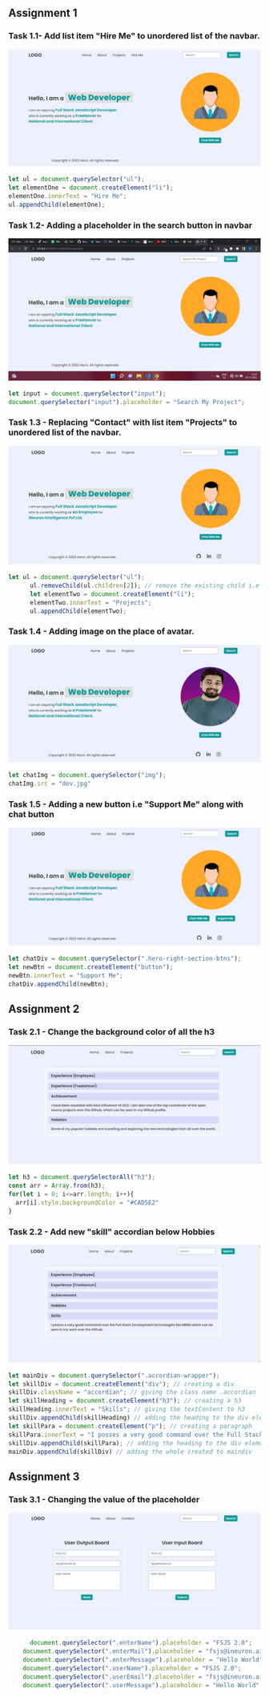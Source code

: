 ## Assignment 1
### Task 1.1- Add list item "Hire Me" to unordered list of the navbar.
![First task](./DOM%201%2C2%2C3/firstAssignmentImage/task1Output.png)
```Javascript
let ul = document.querySelector("ul");
let elementOne = document.createElement("li");
elementOne.innerText = "Hire Me";
ul.appendChild(elementOne);
```

### Task 1.2- Adding a placeholder in the search button in navbar
![Second task](./DOM%201%2C2%2C3/firstAssignmentImage/task2Output.png)
```Javascript
let input = document.querySelector("input");
document.querySelector("input").placeholder = "Search My Project";
```
### Task 1.3 - Replacing "Contact" with list item "Projects" to unordered list of the navbar.
![Third task](./DOM%201%2C2%2C3/firstAssignmentImage/task3Output.png)
```Javascript
let ul = document.querySelector("ul");
      ul.removeChild(ul.children[2]); // remove the existing child i.e contact and adding projects as a new child
      let elementTwo = document.createElement("li");
      elementTwo.innerText = "Projects";
      ul.appendChild(elementTwo);
```
### Task 1.4 - Adding image on the place of avatar.
![Fourth task](./DOM%201%2C2%2C3/firstAssignmentImage/task4Output.png)
```Javascript
let chatImg = document.querySelector("img");
chatImg.src = "dev.jpg"
```
### Task 1.5 - Adding a new button i.e "Support Me" along with chat button
![Fifth task](./DOM%201%2C2%2C3/firstAssignmentImage/task5Output.png)
```Javascript
let chatDiv = document.querySelector(".hero-right-section-btns");
let newBtn = document.createElement("button");
newBtn.innerText = "Support Me";
chatDiv.appendChild(newBtn);
```
## Assignment 2
### Task 2.1 - Change the background color of all the h3
![First task](./DOM%201%2C2%2C3/secondAssignmentImage/task1Output.png)
```Javascript
let h3 = document.querySelectorAll("h3");
const arr = Array.from(h3);
for(let i = 0; i<=arr.length; i++){
  arr[i].style.backgroundColor = "#CAD5E2"
}
```
### Task 2.2 - Add new "skill" accordian below Hobbies
![Second task](./DOM%201%2C2%2C3/secondAssignmentImage/task2Output.png)
```Javascript
let mainDiv = document.querySelector(".accordian-wrapper");
let skillDiv = document.createElement("div"); // creating a div
skillDiv.className = "accordian"; // giving the class name .accordian
let skillHeading = document.createElement("h3"); // creating a h3
skillHeading.innerText = "Skills"; // giving the textContent to h3
skillDiv.appendChild(skillHeading) // adding the heading to the div element
let skillPara = document.createElement("p"); // creating a paragraph
skillPara.innerText = "I posses a very good command over the Full Stack Development technologies like MERN which can be seen in my work over the Github."; // giving the textContent to paragraph
skillDiv.appendChild(skillPara); // adding the heading to the div element
mainDiv.appendChild(skillDiv) // adding the whole created to maindiv

```
## Assignment 3
### Task 3.1 - Changing the value of the placeholder
![Second task](./DOM%201%2C2%2C3/thirdAssignmentImage/task1Output.png)
```Javascript
      document.querySelector(".enterName").placeholder = "FSJS 2.0";
    document.querySelector(".enterMail").placeholder = "fsjs@ineuron.ai";
    document.querySelector(".enterMessage").placeholder = "Hello World";
    document.querySelector(".userName").placeholder = "FSJS 2.0";
    document.querySelector(".userEmail").placeholder = "fsjs@ineuron.ai";
    document.querySelector(".userMessage").placeholder = "Hello World";
```